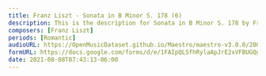 ```yaml
---
title: Franz Liszt - Sonata in B Minor S. 178 (6)
description: This is the description for Sonata in B Minor S. 178 by Franz Liszt
composers: [Franz Liszt]
periods: [Romantic]
audioURL: https://OpenMusicDataset.github.io/Maestro/maestro-v3.0.0/2009/MIDI-Unprocessed_21_R1_2009_04_ORIG_MID--AUDIO_21_R1_2009_21_R1_2009_04_WAV.midi
formURL: https://docs.google.com/forms/d/e/1FAIpQLSfhRylaApJrE2xVFBUGQgOblztnZODLmRO7TNYgEFHaowVA3g/viewform
date: 2021-08-08T07:43:13-06:00
---
```

